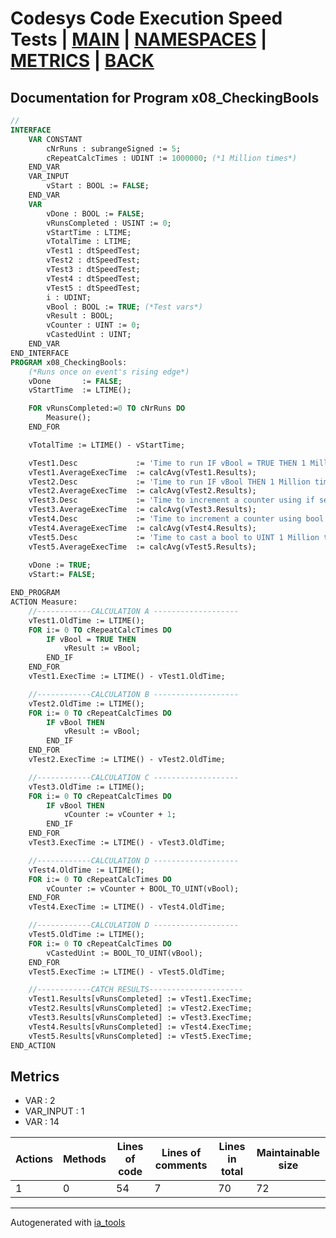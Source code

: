 # Codesys Code Execution Speed Tests | [MAIN] | [NAMESPACES] | [METRICS] | [BACK]  

## Documentation for Program x08_CheckingBools  

```pascal
//  
INTERFACE
    VAR CONSTANT
        cNrRuns : subrangeSigned := 5;
        cRepeatCalcTimes : UDINT := 1000000; (*1 Million times*)
    END_VAR
    VAR_INPUT 
        vStart : BOOL := FALSE;
    END_VAR
    VAR 
        vDone : BOOL := FALSE;
        vRunsCompleted : USINT := 0;
        vStartTime : LTIME;
        vTotalTime : LTIME;
        vTest1 : dtSpeedTest;
        vTest2 : dtSpeedTest;
        vTest3 : dtSpeedTest;
        vTest4 : dtSpeedTest;
        vTest5 : dtSpeedTest;
        i : UDINT;
        vBool : BOOL := TRUE; (*Test vars*)
        vResult : BOOL;
        vCounter : UINT := 0;
        vCastedUint : UINT;
    END_VAR
END_INTERFACE
PROGRAM x08_CheckingBools:
    (*Runs once on event's rising edge*)
    vDone 		:= FALSE;
    vStartTime 	:= LTIME();

    FOR vRunsCompleted:=0 TO cNrRuns DO
    	Measure();
    END_FOR

    vTotalTime := LTIME() - vStartTime;

    vTest1.Desc				:= 'Time to run IF vBool = TRUE THEN 1 Million times';
    vTest1.AverageExecTime 	:= calcAvg(vTest1.Results);
    vTest2.Desc				:= 'Time to run IF vBool THEN 1 Million times';
    vTest2.AverageExecTime 	:= calcAvg(vTest2.Results);
    vTest3.Desc				:= 'Time to increment a counter using if sentence 1 Million times';
    vTest3.AverageExecTime 	:= calcAvg(vTest3.Results);
    vTest4.Desc				:= 'Time to increment a counter using bool to UINT 1 Million times';
    vTest4.AverageExecTime 	:= calcAvg(vTest4.Results);
    vTest5.Desc				:= 'Time to cast a bool to UINT 1 Million times';
    vTest5.AverageExecTime 	:= calcAvg(vTest5.Results);
    	
    vDone := TRUE;
    vStart:= FALSE;

END_PROGRAM
ACTION Measure:
    //------------CALCULATION A -------------------
    vTest1.OldTime := LTIME();
    FOR i:= 0 TO cRepeatCalcTimes DO
    	IF vBool = TRUE THEN
    		vResult := vBool;
    	END_IF
    END_FOR
    vTest1.ExecTime := LTIME() - vTest1.OldTime;

    //------------CALCULATION B -------------------
    vTest2.OldTime := LTIME();
    FOR i:= 0 TO cRepeatCalcTimes DO
    	IF vBool THEN
    		vResult := vBool;
    	END_IF
    END_FOR
    vTest2.ExecTime := LTIME() - vTest2.OldTime;

    //------------CALCULATION C -------------------
    vTest3.OldTime := LTIME();
    FOR i:= 0 TO cRepeatCalcTimes DO
    	IF vBool THEN
    		vCounter := vCounter + 1;
    	END_IF
    END_FOR
    vTest3.ExecTime := LTIME() - vTest3.OldTime;

    //------------CALCULATION D -------------------
    vTest4.OldTime := LTIME();
    FOR i:= 0 TO cRepeatCalcTimes DO
    	vCounter := vCounter + BOOL_TO_UINT(vBool);
    END_FOR
    vTest4.ExecTime := LTIME() - vTest4.OldTime;

    //------------CALCULATION D -------------------
    vTest5.OldTime := LTIME();
    FOR i:= 0 TO cRepeatCalcTimes DO
    	vCastedUint := BOOL_TO_UINT(vBool);
    END_FOR
    vTest5.ExecTime := LTIME() - vTest5.OldTime;

    //------------CATCH RESULTS---------------------
    vTest1.Results[vRunsCompleted] := vTest1.ExecTime;
    vTest2.Results[vRunsCompleted] := vTest2.ExecTime;
    vTest3.Results[vRunsCompleted] := vTest3.ExecTime;
    vTest4.Results[vRunsCompleted] := vTest4.ExecTime;
    vTest5.Results[vRunsCompleted] := vTest5.ExecTime;
END_ACTION
```

## Metrics  

- VAR : 2
- VAR_INPUT : 1
- VAR : 14

| Actions | Methods | Lines of code | Lines of comments | Lines in total | Maintainable size |
| ------- | ------- | ------------- | ----------------- | -------------- | ----------------- |
| 1 | 0 | 54 |7 |70 | 72 |

---
Autogenerated with [ia_tools](https://github.com/tkucic/ia_tools)  

[MAIN]: ../../../../index_st.md
[NAMESPACES]: ../../nsList_st.md
[METRICS]: ../../../metrics_st.md
[BACK]: ../nsMain_st.md
